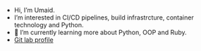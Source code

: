 - Hi, I’m Umaid.
- I’m interested in CI/CD pipelines, build infrastrcture, container technology and Python.
- 🌱 I’m currently learning more about Python, OOP and Ruby. 
- [Git lab profile](https://gitlab.com/umaidabbasi)


<!---
umizoom/umizoom is a ✨ special ✨ repository because its `README.md` (this file) appears on your GitHub profile.
You can click the Preview link to take a look at your changes.
--->

